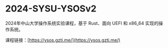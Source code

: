 # 2024-SYSU-YSOSv2

2024年中山大学操作系统实验课程，基于 Rust、面向 UEFI 和 x86_64 实现的操作系统。

课程链接：[https://ysos.gzti.me/](https://ysos.gzti.me/)
